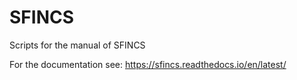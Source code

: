 # SFINCS
Scripts for the manual of SFINCS

For the documentation see: https://sfincs.readthedocs.io/en/latest/


